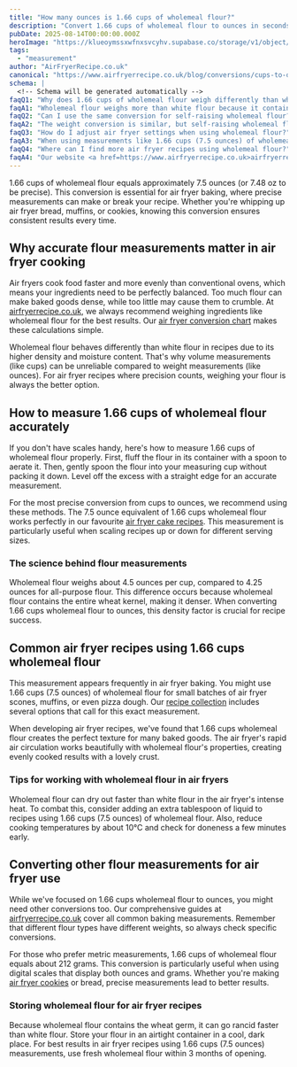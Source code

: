 ```yaml
---
title: "How many ounces is 1.66 cups of wholemeal flour?"
description: "Convert 1.66 cups of wholemeal flour to ounces in seconds. Perfect for air fryer baking with precise measurements every time."
pubDate: 2025-08-14T00:00:00.000Z
heroImage: "https://klueoymssxwfnxsvcyhv.supabase.co/storage/v1/object/public/Shmucket/how-many-ounces-is-1-66-cups-wholemeal-flour.webp"
tags:
  - "measurement"
author: "AirFryerRecipe.co.uk"
canonical: "https://www.airfryerrecipe.co.uk/blog/conversions/cups-to-ounces/how-many-ounces-is-1-66-cups-wholemeal-flour"
schema: |
  <!-- Schema will be generated automatically -->
faqQ1: "Why does 1.66 cups of wholemeal flour weigh differently than white flour?"
faqA1: "Wholemeal flour weighs more than white flour because it contains the entire wheat kernel, including the bran and germ. These additional components make it denser, so 1.66 cups of wholemeal flour equals about 7.5 ounces, while the same volume of white flour would be slightly lighter."
faqQ2: "Can I use the same conversion for self-raising wholemeal flour?"
faqA2: "The weight conversion is similar, but self-raising wholemeal flour contains added raising agents. For 1.66 cups, you'll still get approximately 7.5 ounces, but remember the leavening agents may affect your recipe's outcome in the air fryer. Always check if your recipe specifies plain or self-raising flour."
faqQ3: "How do I adjust air fryer settings when using wholemeal flour?"
faqA3: "When using measurements like 1.66 cups (7.5 ounces) of wholemeal flour, reduce your air fryer temperature by about 10°C compared to white flour recipes. Wholemeal flour browns faster, so you may also need to shorten cooking times by 1-2 minutes to prevent over-browning while ensuring thorough cooking."
faqQ4: "Where can I find more air fryer recipes using wholemeal flour?"
faqA4: "Our website <a href=https://www.airfryerrecipe.co.uk>airfryerrecipe.co.uk</a> features numerous recipes using wholemeal flour measurements like 1.66 cups. Check our healthy baking section or use the search function to find recipes specifically designed for wholemeal flour in air fryers, ensuring perfect results every time."
---
```

<p>1.66 cups of wholemeal flour equals approximately 7.5 ounces (or 7.48 oz to be precise). This conversion is essential for air fryer baking, where precise measurements can make or break your recipe. Whether you're whipping up air fryer bread, muffins, or cookies, knowing this conversion ensures consistent results every time.</p>

<h2>Why accurate flour measurements matter in air fryer cooking</h2>
<p>Air fryers cook food faster and more evenly than conventional ovens, which means your ingredients need to be perfectly balanced. Too much flour can make baked goods dense, while too little may cause them to crumble. At <a href=https://www.airfryerrecipe.co.uk>airfryerrecipe.co.uk</a>, we always recommend weighing ingredients like wholemeal flour for the best results. Our <a href=https://www.airfryerrecipe.co.uk/air-fryer-conversion-chart>air fryer conversion chart</a> makes these calculations simple.</p>
<p>Wholemeal flour behaves differently than white flour in recipes due to its higher density and moisture content. That's why volume measurements (like cups) can be unreliable compared to weight measurements (like ounces). For air fryer recipes where precision counts, weighing your flour is always the better option.</p>

<h2>How to measure 1.66 cups of wholemeal flour accurately</h2>
<p>If you don't have scales handy, here's how to measure 1.66 cups of wholemeal flour properly. First, fluff the flour in its container with a spoon to aerate it. Then, gently spoon the flour into your measuring cup without packing it down. Level off the excess with a straight edge for an accurate measurement.</p>
<p>For the most precise conversion from cups to ounces, we recommend using these methods. The 7.5 ounce equivalent of 1.66 cups wholemeal flour works perfectly in our favourite <a href=https://www.airfryerrecipe.co.uk/recipe-category/cakes>air fryer cake recipes</a>. This measurement is particularly useful when scaling recipes up or down for different serving sizes.</p>

<h3>The science behind flour measurements</h3>
<p>Wholemeal flour weighs about 4.5 ounces per cup, compared to 4.25 ounces for all-purpose flour. This difference occurs because wholemeal flour contains the entire wheat kernel, making it denser. When converting 1.66 cups wholemeal flour to ounces, this density factor is crucial for recipe success.</p>

<h2>Common air fryer recipes using 1.66 cups wholemeal flour</h2>
<p>This measurement appears frequently in air fryer baking. You might use 1.66 cups (7.5 ounces) of wholemeal flour for small batches of air fryer scones, muffins, or even pizza dough. Our <a href=https://www.airfryerrecipe.co.uk/recipes>recipe collection</a> includes several options that call for this exact measurement.</p>
<p>When developing air fryer recipes, we've found that 1.66 cups wholemeal flour creates the perfect texture for many baked goods. The air fryer's rapid air circulation works beautifully with wholemeal flour's properties, creating evenly cooked results with a lovely crust.</p>

<h3>Tips for working with wholemeal flour in air fryers</h3>
<p>Wholemeal flour can dry out faster than white flour in the air fryer's intense heat. To combat this, consider adding an extra tablespoon of liquid to recipes using 1.66 cups (7.5 ounces) of wholemeal flour. Also, reduce cooking temperatures by about 10°C and check for doneness a few minutes early.</p>

<h2>Converting other flour measurements for air fryer use</h2>
<p>While we've focused on 1.66 cups wholemeal flour to ounces, you might need other conversions too. Our comprehensive guides at <a href=https://www.airfryerrecipe.co.uk>airfryerrecipe.co.uk</a> cover all common baking measurements. Remember that different flour types have different weights, so always check specific conversions.</p>
<p>For those who prefer metric measurements, 1.66 cups of wholemeal flour equals about 212 grams. This conversion is particularly useful when using digital scales that display both ounces and grams. Whether you're making <a href=https://www.airfryerrecipe.co.uk/recipe-category/cookies>air fryer cookies</a> or bread, precise measurements lead to better results.</p>

<h3>Storing wholemeal flour for air fryer recipes</h3>
<p>Because wholemeal flour contains the wheat germ, it can go rancid faster than white flour. Store your flour in an airtight container in a cool, dark place. For best results in air fryer recipes using 1.66 cups (7.5 ounces) measurements, use fresh wholemeal flour within 3 months of opening.</p>
